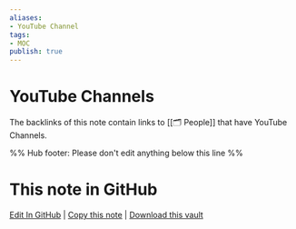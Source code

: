 ```yaml
---
aliases:
- YouTube Channel
tags:
- MOC
publish: true
---
```


# YouTube Channels

The backlinks of this note contain links to [[🗂️ People]] that have YouTube Channels.



%% Hub footer: Please don't edit anything below this line %%

# This note in GitHub

<span class="git-footer">[Edit In GitHub](https://github.dev/obsidian-community/obsidian-hub/blob/main/01%20-%20Community/Video%20Channels/YouTube%20Channels.md "git-hub-edit-note") | [Copy this note](https://raw.githubusercontent.com/obsidian-community/obsidian-hub/main/01%20-%20Community/Video%20Channels/YouTube%20Channels.md "git-hub-copy-note") | [Download this vault](https://github.com/obsidian-community/obsidian-hub/archive/refs/heads/main.zip "git-hub-download-vault") </span>

